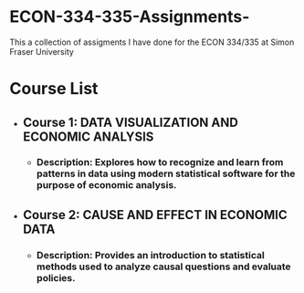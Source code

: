 # ECON-334-335-Assignments-

This a collection of assigments I have done for the ECON 334/335 at Simon Fraser University

# Course List

- ## Course 1: DATA VISUALIZATION AND ECONOMIC ANALYSIS
  - ### Description: Explores how to recognize and learn from patterns in data using modern statistical software for the purpose of economic analysis.
- ## Course 2: CAUSE AND EFFECT IN ECONOMIC DATA
  - ### Description: Provides an introduction to statistical methods used to analyze causal questions and evaluate policies.

